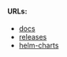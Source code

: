 #### URLs:
- [docs](https://grafana.com/docs/grafana/latest/)
- [releases](https://github.com/grafana/grafana/releases)
- [helm-charts](https://github.com/grafana/helm-charts)

